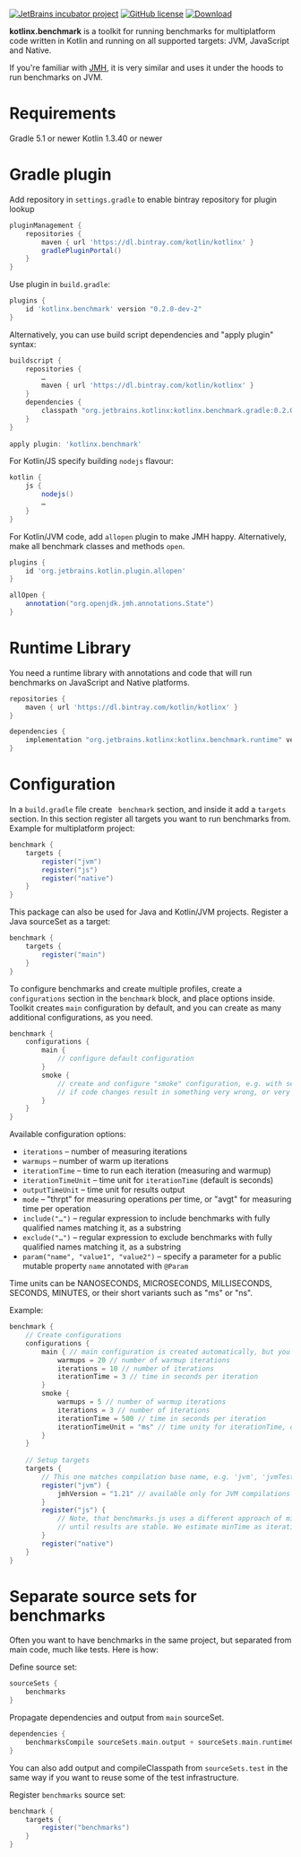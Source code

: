 [![JetBrains incubator project](https://jb.gg/badges/incubator.svg)](https://confluence.jetbrains.com/display/ALL/JetBrains+on+GitHub)
[![GitHub license](https://img.shields.io/badge/license-Apache%20License%202.0-blue.svg?style=flat)](https://www.apache.org/licenses/LICENSE-2.0)
[![Download](https://api.bintray.com/packages/kotlin/kotlinx/kotlinx.benchmark/images/download.svg) ](https://bintray.com/kotlin/kotlinx/kotlinx.benchmark/_latestVersion)

**kotlinx.benchmark** is a toolkit for running benchmarks for multiplatform code written in Kotlin 
and running on all supported targets: JVM, JavaScript and Native. 

If you're familiar with [JMH](https://openjdk.java.net/projects/code-tools/jmh/), it is very similar and uses it under 
the hoods to run benchmarks on JVM.   

# Requirements

Gradle 5.1 or newer
Kotlin 1.3.40 or newer

# Gradle plugin

Add repository in `settings.gradle` to enable bintray repository for plugin lookup

```groovy
pluginManagement {
    repositories {
        maven { url 'https://dl.bintray.com/kotlin/kotlinx' }
        gradlePluginPortal()
    }
}
```

Use plugin in `build.gradle`:

```groovy
plugins {
    id 'kotlinx.benchmark' version "0.2.0-dev-2"
}
```

Alternatively, you can use build script dependencies and "apply plugin" syntax:

```groovy
buildscript {
    repositories {
        …
        maven { url 'https://dl.bintray.com/kotlin/kotlinx' }
    }
    dependencies {
        classpath "org.jetbrains.kotlinx:kotlinx.benchmark.gradle:0.2.0-dev-2"
    }
}
 
apply plugin: 'kotlinx.benchmark'
```

For Kotlin/JS specify building `nodejs` flavour:

```groovy
kotlin {
    js {
        nodejs()
        …
    }   
}
```

For Kotlin/JVM code, add `allopen` plugin to make JMH happy. Alternatively, make all benchmark classes and methods `open`.

```groovy
plugins {
    id 'org.jetbrains.kotlin.plugin.allopen'
}

allOpen {
    annotation("org.openjdk.jmh.annotations.State")
}
```

# Runtime Library

You need a runtime library with annotations and code that will run benchmarks on JavaScript and Native platforms.

```groovy
repositories {
    maven { url 'https://dl.bintray.com/kotlin/kotlinx' }
}

dependencies {
    implementation "org.jetbrains.kotlinx:kotlinx.benchmark.runtime" version "0.2.0"
}
```

# Configuration

In a `build.gradle` file create ` benchmark` section, and inside it add a `targets` section.
In this section register all targets you want to run benchmarks from. 
Example for multiplatform project:

```groovy
benchmark {
    targets {
        register("jvm") 
        register("js")
        register("native")
    }
}
```

This package can also be used for Java and Kotlin/JVM projects. Register a Java sourceSet as a target:

```groovy
benchmark {
    targets {
        register("main") 
    }
}
```

To configure benchmarks and create multiple profiles, create a `configurations` section in the `benchmark` block,
and place options inside. Toolkit creates `main` configuration by default, and you can create as many additional
configurations, as you need.   


```groovy
benchmark {
    configurations {
        main { 
            // configure default configuration
        }
        smoke { 
            // create and configure "smoke" configuration, e.g. with several fast benchmarks to quickly check
            // if code changes result in something very wrong, or very right. 
        }       
    }
}
```

Available configuration options:

* `iterations` – number of measuring iterations
* `warmups` – number of warm up iterations
* `iterationTime` – time to run each iteration (measuring and warmup)
* `iterationTimeUnit` – time unit for `iterationTime` (default is seconds)
* `outputTimeUnit` – time unit for results output
* `mode` – "thrpt" for measuring operations per time, or "avgt" for measuring time per operation
* `include("…")` – regular expression to include benchmarks with fully qualified names matching it, as a substring
* `exclude("…")` – regular expression to exclude benchmarks with fully qualified names matching it, as a substring
* `param("name", "value1", "value2")` – specify a parameter for a public mutable property `name` annotated with `@Param`
  
Time units can be NANOSECONDS, MICROSECONDS, MILLISECONDS, SECONDS, MINUTES, or their short variants such as "ms" or "ns".  
  
Example: 

```groovy
benchmark {
    // Create configurations
    configurations {
        main { // main configuration is created automatically, but you can change its defaults
            warmups = 20 // number of warmup iterations
            iterations = 10 // number of iterations
            iterationTime = 3 // time in seconds per iteration
        }
        smoke {
            warmups = 5 // number of warmup iterations
            iterations = 3 // number of iterations
            iterationTime = 500 // time in seconds per iteration
            iterationTimeUnit = "ms" // time unity for iterationTime, default is seconds
        }   
    }
    
    // Setup targets
    targets {
        // This one matches compilation base name, e.g. 'jvm', 'jvmTest', etc
        register("jvm") {
            jmhVersion = "1.21" // available only for JVM compilations & Java source sets
        }
        register("js") {
            // Note, that benchmarks.js uses a different approach of minTime & maxTime and run benchmarks
            // until results are stable. We estimate minTime as iterationTime and maxTime as iterationTime*iterations
        }
        register("native")
    }
}
```  
  
# Separate source sets for benchmarks

Often you want to have benchmarks in the same project, but separated from main code, much like tests. Here is how:

Define source set:
```groovy
sourceSets {
    benchmarks
}
```

Propagate dependencies and output from `main` sourceSet. 

```groovy
dependencies {
    benchmarksCompile sourceSets.main.output + sourceSets.main.runtimeClasspath 
}
```

You can also add output and compileClasspath from `sourceSets.test` in the same way if you want 
to reuse some of the test infrastructure.


Register `benchmarks` source set:

```groovy
benchmark {
    targets {
        register("benchmarks")    
    }
}
```
